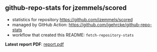 ## github-repo-stats for jzemmels/scored

- statistics for repository https://github.com/jzemmels/scored
- managed by GitHub Action: https://github.com/jgehrcke/github-repo-stats
- workflow that created this README: `fetch-repository-stats`

**Latest report PDF**: [report.pdf](https://github.com/jzemmels/trafficMonitor/raw/github-repo-stats/jzemmels/scored/latest-report/report.pdf)

